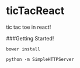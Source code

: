 ticTacReact
===========

tic tac toe in react!


###Getting Started!

```
bower install

python -m SimpleHTTPServer

```
